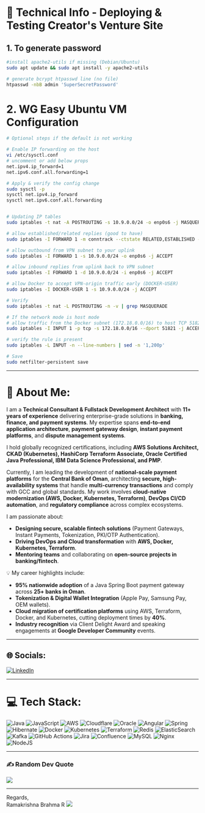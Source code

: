 # 🚀 Technical Info - Deploying & Testing Creator's Venture Site

## 1. To generate password

```bash
#install apache2-utils if missing (Debian/Ubuntu)
sudo apt update && sudo apt install -y apache2-utils

# generate bcrypt htpasswd line (no file)
htpasswd -nbB admin 'SuperSecretPassword'
```

# 2. WG Easy Ubuntu VM Configuration

```bash
# Optional steps if the default is not working

# Enable IP forwarding on the host
vi /etc/sysctl.conf
# uncomment or add below props
net.ipv4.ip_forward=1
net.ipv6.conf.all.forwarding=1

# Apply & verify the config change
sudo sysctl -p
sysctl net.ipv4.ip_forward
sysctl net.ipv6.conf.all.forwarding


# Updating IP tables
sudo iptables -t nat -A POSTROUTING -s 10.9.0.0/24 -o enp0s6 -j MASQUERADE

# allow established/related replies (good to have)
sudo iptables -I FORWARD 1 -m conntrack --ctstate RELATED,ESTABLISHED -j ACCEPT

# allow outbound from VPN subnet to your uplink
sudo iptables -I FORWARD 1 -s 10.9.0.0/24 -o enp0s6 -j ACCEPT

# allow inbound replies from uplink back to VPN subnet
sudo iptables -I FORWARD 1 -d 10.9.0.0/24 -i enp0s6 -j ACCEPT

# allow Docker to accept VPN-origin traffic early (DOCKER-USER)
sudo iptables -I DOCKER-USER 1 -s 10.9.0.0/24 -j ACCEPT

# Verify
sudo iptables -t nat -L POSTROUTING -n -v | grep MASQUERADE

# If the network mode is host mode
# allow traffic from the Docker subnet (172.18.0.0/16) to host TCP 51821
sudo iptables -I INPUT 1 -p tcp -s 172.18.0.0/16 --dport 51821 -j ACCEPT

# verify the rule is present
sudo iptables -L INPUT -n --line-numbers | sed -n '1,200p'

# Save
sudo netfilter-persistent save

```

---
# 💫 About Me:

I am a **Technical Consultant & Fullstack Development Architect** with **11+ years of experience** delivering enterprise-grade solutions in **banking, finance, and payment systems**. My expertise spans **end-to-end application architecture**, **payment gateway design**, **instant payment platforms**, and **dispute management systems**.  

I hold globally recognized certifications, including **AWS Solutions Architect, CKAD (Kubernetes), HashiCorp Terraform Associate, Oracle Certified Java Professional, IBM Data Science Professional, and PMP**.  

Currently, I am leading the development of **national-scale payment platforms** for the **Central Bank of Oman**, architecting **secure, high-availability systems** that handle **multi-currency transactions** and comply with GCC and global standards. My work involves **cloud-native modernization (AWS, Docker, Kubernetes, Terraform)**, **DevOps CI/CD automation**, and **regulatory compliance** across complex ecosystems.  

I am passionate about:
- **Designing secure, scalable fintech solutions** (Payment Gateways, Instant Payments, Tokenization, PKI/OTP Authentication).  
- **Driving DevOps and Cloud transformation** with **AWS, Docker, Kubernetes, Terraform**.  
- **Mentoring teams** and collaborating on **open-source projects in banking/fintech**.  

💡 My career highlights include:  
- **95% nationwide adoption** of a Java Spring Boot payment gateway across **25+ banks in Oman**.  
- **Tokenization & Digital Wallet Integration** (Apple Pay, Samsung Pay, OEM wallets).  
- **Cloud migration of certification platforms** using AWS, Terraform, Docker, and Kubernetes, cutting deployment times by **40%**.  
- **Industry recognition** via Client Delight Award and speaking engagements at **Google Developer Community** events.  

---

## 🌐 Socials:

[![LinkedIn](https://img.shields.io/badge/LinkedIn-%230077B5.svg?logo=linkedin&logoColor=white)](https://www.linkedin.com/in/ram-lin/)

---

# 💻 Tech Stack:

![Java](https://img.shields.io/badge/java-%23ED8B00.svg?style=for-the-badge&logo=openjdk&logoColor=white) 
![JavaScript](https://img.shields.io/badge/javascript-%23323330.svg?style=for-the-badge&logo=javascript&logoColor=%23F7DF1E) 
![AWS](https://img.shields.io/badge/AWS-%23FF9900.svg?style=for-the-badge&logo=amazon-aws&logoColor=white) 
![Cloudflare](https://img.shields.io/badge/Cloudflare-F38020?style=for-the-badge&logo=Cloudflare&logoColor=white) 
![Oracle](https://img.shields.io/badge/Oracle-F80000?style=for-the-badge&logo=oracle&logoColor=white) 
![Angular](https://img.shields.io/badge/angular-%23DD0031.svg?style=for-the-badge&logo=angular&logoColor=white) 
![Spring](https://img.shields.io/badge/spring-%236DB33F.svg?style=for-the-badge&logo=spring&logoColor=white) 
![Hibernate](https://img.shields.io/badge/Hibernate-59666C?style=for-the-badge&logo=Hibernate&logoColor=white) 
![Docker](https://img.shields.io/badge/docker-%230db7ed.svg?style=for-the-badge&logo=docker&logoColor=white) 
![Kubernetes](https://img.shields.io/badge/kubernetes-%23326ce5.svg?style=for-the-badge&logo=kubernetes&logoColor=white) 
![Terraform](https://img.shields.io/badge/terraform-%235835CC.svg?style=for-the-badge&logo=terraform&logoColor=white) 
![Redis](https://img.shields.io/badge/redis-%23DD0031.svg?style=for-the-badge&logo=redis&logoColor=white) 
![ElasticSearch](https://img.shields.io/badge/-ElasticSearch-005571?style=for-the-badge&logo=elasticsearch) 
![Kafka](https://img.shields.io/badge/Kafka-000?style=for-the-badge&logo=apache-kafka&logoColor=white) 
![GitHub Actions](https://img.shields.io/badge/github%20actions-%232671E5.svg?style=for-the-badge&logo=githubactions&logoColor=white) 
![Jira](https://img.shields.io/badge/jira-%230A0FFF.svg?style=for-the-badge&logo=jira&logoColor=white) 
![Confluence](https://img.shields.io/badge/confluence-%23172BF4.svg?style=for-the-badge&logo=confluence&logoColor=white) 
![MySQL](https://img.shields.io/badge/mysql-4479A1.svg?style=for-the-badge&logo=mysql&logoColor=white) 
![Nginx](https://img.shields.io/badge/nginx-%23009639.svg?style=for-the-badge&logo=nginx&logoColor=white) 
![NodeJS](https://img.shields.io/badge/node.js-6DA55F?style=for-the-badge&logo=node.js&logoColor=white)

---

### ✍️ Random Dev Quote

![](https://quotes-github-readme.vercel.app/api?type=horizontal&theme=radical)

---
Regards,  
Ramakrishna Brahma R
[![](https://visitcount.itsvg.in/api?id=ramakrishna-89&icon=0&color=0)](https://visitcount.itsvg.in)